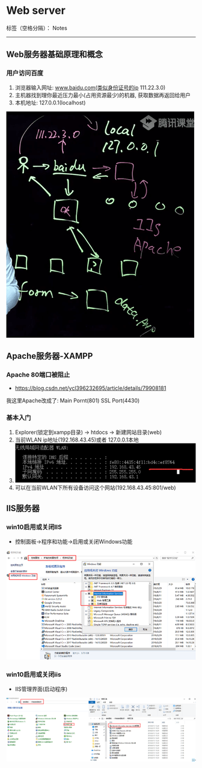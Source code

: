 ﻿# Web server

标签（空格分隔）： Notes

---

<h2>Web服务器基础原理和概念</h2>
<h3>用户访问百度</h3>

1. 浏览器输入网址: www.baidu.com(类似身份证号的ip 111.22.3.0)
2. 主机器找到理你最近压力最小(占用资源最少)的机器, 获取数据再返回给用户
3. 本机地址: 127.0.0.1(localhost)
<img src="https://raw.githubusercontent.com/rel-start/Notes/master/picture/web%20server.png" />

<h2>Apache服务器-XAMPP</h2>
<h3>Apache 80端口被阻止</h3>

- https://blog.csdn.net/ycl396232695/article/details/79908181

我这里Apache改成了: Main Pornt(801) SSL Port(4430)
<h3>基本入门</h3>

1. Explorer(锁定到xampp目录) -> htdocs -> 新建网站目录(web)
2. 当前WLAN ip地址(192.168.43.45)或者 127.0.0.1本地
3. <img src="https://raw.githubusercontent.com/rel-start/Notes/master/picture/ipconfig.png" />
4. 可以在当前WLAN下所有设备访问这个网站(192.168.43.45:801/web)


<h2>IIS服务器</h2>
<h3>win10启用或关闭IIS</h3>

- 控制面板->程序和功能->启用或关闭Windows功能
<img src="https://raw.githubusercontent.com/rel-start/Notes/master/picture/iis%20server.png" />

<h3>win10启用或关闭iis</h3>

- IIS管理界面(启动程序)
<img src="https://raw.githubusercontent.com/rel-start/Notes/master/picture/iis%20interface.png" />


